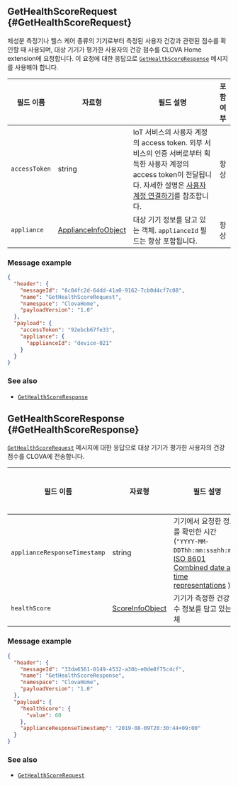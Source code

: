 ## GetHealthScoreRequest {#GetHealthScoreRequest}

체성분 측정기나 헬스 케어 종류의 기기로부터 측정된 사용자 건강과 관련된 점수를 확인할 때 사용되며, 대상 기기가 평가한 사용자의 건강 점수를 CLOVA Home extension에 요청합니다. 이 요청에 대한 응답으로 [`GetHealthScoreResponse`](#GetHealthScoreResponse) 메시지를 사용해야 합니다.

| 필드 이름       | 자료형    | 필드 설명                     | 포함 여부 |
|---------------|---------|-----------------------------|:---------:|
| `accessToken`      | string                                  | IoT 서비스의 사용자 계정의 access token. 외부 서비스의 인증 서버로부터 획득한 사용자 계정의 access token이 전달됩니다. 자세한 설명은 [사용자 계정 연결하기](/Develop/Guides/Link_User_Account.md)를 참조합니다.                          | 항상    |
| `appliance`        | [ApplianceInfoObject](/Develop/References/ClovaHomeInterface/Shared_Objects.md#ApplianceInfoObject)     | 대상 기기 정보를 담고 있는 객체. `applianceId` 필드는 항상 포함됩니다.     | 항상    |

### Message example

```json
{
  "header": {
    "messageId": "6c04fc2d-64dd-41a0-9162-7cb0d4cf7c08",
    "name": "GetHealthScoreRequest",
    "namespace": "ClovaHome",
    "payloadVersion": "1.0"
  },
  "payload": {
    "accessToken": "92ebcb67fe33",
    "appliance": {
      "applianceId": "device-021"
    }
  }
}
```

### See also
* [`GetHealthScoreResponse`](#GetHealthScoreResponse)

## GetHealthScoreResponse {#GetHealthScoreResponse}
[`GetHealthScoreRequest`](#GetHealthScoreRequest) 메시지에 대한 응답으로 대상 기기가 평가한 사용자의 건강 점수를 CLOVA에 전송합니다.

| 필드 이름       | 자료형    | 필드 설명                     | 필수 여부 |
|---------------|---------|-----------------------------|:---------:|
| `applianceResponseTimestamp` | string  | 기기에서 요청한 정보를 확인한 시간(`"YYYY-MM-DDThh:mm:ss±hh:mm"`, <a href="https://en.wikipedia.org/wiki/ISO_8601#Combined_date_and_time_representations" target="_blank">ISO 8601 Combined date and time representations</a> )     | 선택    |
| `healthScore`                 | [ScoreInfoObject](/Develop/References/ClovaHomeInterface/Shared_Objects.md#ScoreInfoObject)  | 기기가 측정한 건강 점수 정보를 담고 있는 객체             | 필수    |

### Message example

```json
{
  "header": {
    "messageId": "33da6561-0149-4532-a30b-e0de8f75c4cf",
    "name": "GetHealthScoreResponse",
    "namespace": "ClovaHome",
    "payloadVersion": "1.0"
  },
  "payload": {
    "healthScore": {
      "value": 60
    },
    "applianceResponseTimestamp": "2019-08-09T20:30:44+09:00"
  }
}
```

### See also
* [`GetHealthScoreRequest`](#GetHealthScoreRequest)
